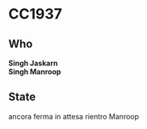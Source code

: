 # CC1937 
## Who
**Singh Jaskarn**  
**Singh Manroop**
## State
ancora ferma in attesa rientro Manroop
